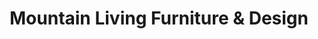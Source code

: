 ---
title: "Mountain Living Furniture & Design"
url: /gypsum/mountain-living-furniture-und-design/
shop: Möbel
---